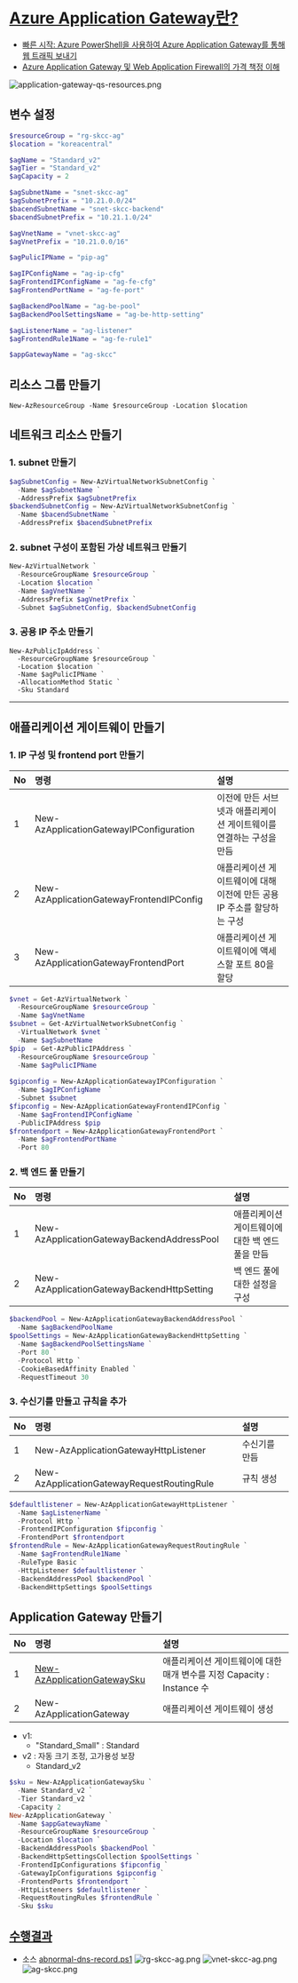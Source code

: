 # [Azure Application Gateway란?](https://docs.microsoft.com/ko-kr/azure/application-gateway/overview)
- [빠른 시작: Azure PowerShell을 사용하여 Azure Application Gateway를 통해 웹 트래픽 보내기](https://docs.microsoft.com/ko-kr/azure/application-gateway/quick-create-powershell)
- [Azure Application Gateway 및 Web Application Firewall의 가격 책정 이해](https://docs.microsoft.com/ko-kr/azure/application-gateway/understanding-pricing)

![application-gateway-qs-resources.png](./img/application-gateway-qs-resources.png)

## 변수 설정
```powershell
$resourceGroup = "rg-skcc-ag"
$location = "koreacentral"

$agName = "Standard_v2"
$agTier = "Standard_v2"
$agCapacity = 2

$agSubnetName = "snet-skcc-ag"
$agSubnetPrefix = "10.21.0.0/24"
$bacendSubnetName = "snet-skcc-backend"
$bacendSubnetPrefix = "10.21.1.0/24"

$agVnetName = "vnet-skcc-ag"
$agVnetPrefix = "10.21.0.0/16"

$agPulicIPName = "pip-ag"

$agIPConfigName = "ag-ip-cfg"
$agFrontendIPConfigName = "ag-fe-cfg"
$agFrontendPortName = "ag-fe-port"

$agBackendPoolName = "ag-be-pool"
$agBackendPoolSettingsName = "ag-be-http-setting" 

$agListenerName = "ag-listener"
$agFrontendRule1Name = "ag-fe-rule1"

$appGatewayName = "ag-skcc"
```

## 리소스 그룹 만들기
```
New-AzResourceGroup -Name $resourceGroup -Location $location
```

## 네트워크 리소스 만들기

### 1. subnet 만들기
```powershell
$agSubnetConfig = New-AzVirtualNetworkSubnetConfig `
  -Name $agSubnetName `
  -AddressPrefix $agSubnetPrefix
$backendSubnetConfig = New-AzVirtualNetworkSubnetConfig `
  -Name $bacendSubnetName `
  -AddressPrefix $bacendSubnetPrefix
```

### 2. subnet 구성이 포함된 가상 네트워크 만들기
```powershell
New-AzVirtualNetwork `
  -ResourceGroupName $resourceGroup `
  -Location $location `
  -Name $agVnetName `
  -AddressPrefix $agVnetPrefix `
  -Subnet $agSubnetConfig, $backendSubnetConfig
```

### 3. 공용 IP 주소 만들기
```
New-AzPublicIpAddress `
  -ResourceGroupName $resourceGroup `
  -Location $location `
  -Name $agPulicIPName `
  -AllocationMethod Static `
  -Sku Standard
```

---

## 애플리케이션 게이트웨이 만들기
### 1. IP 구성 및 frontend port 만들기

| No | 명령 | 설명 |
|:---|:---|:---|
| 1 | New-AzApplicationGatewayIPConfiguration | 이전에 만든 서브넷과 애플리케이션 게이트웨이를 연결하는 구성을 만듬 |
| 2 | New-AzApplicationGatewayFrontendIPConfig | 애플리케이션 게이트웨이에 대해 이전에 만든 공용 IP 주소를 할당하는 구성 |
| 3 | New-AzApplicationGatewayFrontendPort | 애플리케이션 게이트웨이에 액세스할 포트 80을 할당 |

```powershell
$vnet = Get-AzVirtualNetwork `
  -ResourceGroupName $resourceGroup `
  -Name $agVnetName
$subnet = Get-AzVirtualNetworkSubnetConfig `
  -VirtualNetwork $vnet `
  -Name $agSubnetName
$pip  = Get-AzPublicIPAddress `
  -ResourceGroupName $resourceGroup `
  -Name $agPulicIPName
 
$gipconfig = New-AzApplicationGatewayIPConfiguration `
  -Name $agIPConfigName  `
  -Subnet $subnet
$fipconfig = New-AzApplicationGatewayFrontendIPConfig `
  -Name $agFrontendIPConfigName `
  -PublicIPAddress $pip
$frontendport = New-AzApplicationGatewayFrontendPort `
  -Name $agFrontendPortName `
  -Port 80
```

### 2. 백 엔드 풀 만들기
| No | 명령 | 설명 |
|:---|:---|:---|
| 1 | New-AzApplicationGatewayBackendAddressPool | 애플리케이션 게이트웨이에 대한 백 엔드 풀을 만듬 |
| 2 | New-AzApplicationGatewayBackendHttpSetting | 백 엔드 풀에 대한 설정을 구성 |

```powershell
$backendPool = New-AzApplicationGatewayBackendAddressPool `
  -Name $agBackendPoolName
$poolSettings = New-AzApplicationGatewayBackendHttpSetting `
  -Name $agBackendPoolSettingsName `
  -Port 80 `
  -Protocol Http `
  -CookieBasedAffinity Enabled `
  -RequestTimeout 30
```

### 3. 수신기를 만들고 규칙을 추가

| No | 명령 | 설명 |
|:---|:---|:---|
| 1 | New-AzApplicationGatewayHttpListener |  수신기를 만듬 |
| 2 | New-AzApplicationGatewayRequestRoutingRule | 규칙 생성 | 

```powershell
$defaultlistener = New-AzApplicationGatewayHttpListener `
  -Name $agListenerName `
  -Protocol Http `
  -FrontendIPConfiguration $fipconfig `
  -FrontendPort $frontendport
$frontendRule = New-AzApplicationGatewayRequestRoutingRule `
  -Name $agFrontendRule1Name `
  -RuleType Basic `
  -HttpListener $defaultlistener `
  -BackendAddressPool $backendPool `
  -BackendHttpSettings $poolSettings
```

## Application Gateway 만들기
| No | 명령 | 설명 |
|:---|:---|:---|
| 1 | [New-AzApplicationGatewaySku](https://docs.microsoft.com/en-us/powershell/module/az.network/new-azapplicationgatewaysku?view=azps-7.1.0) | 애플리케이션 게이트웨이에 대한 매개 변수를 지정 </b> Capacity : Instance 수 |
| 2 | New-AzApplicationGateway | 애플리케이션 게이트웨이 생성 | 
- v1: 
  - "Standard_Small" : Standard
- v2 : 자동 크기 조정, 고가용성 보장
  - Standard_v2

```powershell
$sku = New-AzApplicationGatewaySku `
  -Name Standard_v2 `
  -Tier Standard_v2 `
  -Capacity 2
New-AzApplicationGateway `
  -Name $appGatewayName `
  -ResourceGroupName $resourceGroup `
  -Location $location `
  -BackendAddressPools $backendPool `
  -BackendHttpSettingsCollection $poolSettings `
  -FrontendIpConfigurations $fipconfig `
  -GatewayIpConfigurations $gipconfig `
  -FrontendPorts $frontendport `
  -HttpListeners $defaultlistener `
  -RequestRoutingRules $frontendRule `
  -Sku $sku
```

## [수행결과](./application-gateway-수행결과.md)  
* 소스 [abnormal-dns-record.ps1](./abnormal-dns-record.ps1)
![rg-skcc-ag.png](./img/rg-skcc-ag.png)
![vnet-skcc-ag.png](./img/vnet-skcc-ag.png)  
![ag-skcc.png](./img/ag-skcc.png)